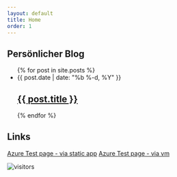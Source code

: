 ```yaml
---
layout: default
title: Home
order: 1
---
```

## Persönlicher Blog

<ul class="post-list">
  {% for post in site.posts %}
    <li>
        <span class="post-meta">{{ post.date | date: "%b %-d, %Y" }}</span>
        <h2>
          <a class="post-link" href="{{ post.url | prepend: site.baseurl }}">{{ post.title }}</a>
        </h2>
    </li>
  {% endfor %}
</ul>

## Links
[Azure Test page - via static app](https://proud-sky-0fe630703.1.azurestaticapps.net/)
[Azure Test page - via vm](http://20.160.58.41/)

![visitors](https://visitor-badge.glitch.me/badge?page_id=mittch.mittch.github.io)